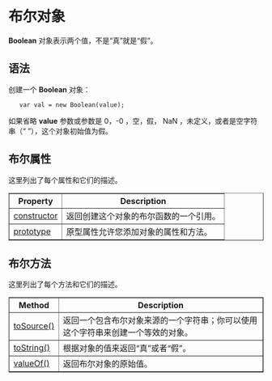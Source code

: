 # 布尔对象
**Boolean** 对象表示两个值，不是“真”就是“假”。

## 语法

创建一个 **Boolean** 对象：

  ```
     var val = new Boolean(value);
  ``` 
 
如果省略 **value** 参数或参数是 0，-0 ，空，假， NaN ，未定义，或者是空字符串（“ ”），这个对象初始值为假。   

## 布尔属性

这里列出了每个属性和它们的描述。

<table border="1" >
<tr>
<th>Property</th>
<th>Description</th>
</tr>
<tr>
<td><a href="http://www.tutorialspoint.com/javascript/boolean_constructor.htm">constructor</a></td>
<td>返回创建这个对象的布尔函数的一个引用。</td>
</tr>
<tr>
<td><a href="http://www.tutorialspoint.com/javascript/object_prototype.htm">prototype</a></td>
<td>原型属性允许您添加对象的属性和方法。</td>
</tr>
</table>

## 布尔方法

这里列出了每个方法和它们的描述。

<table border="1">
<tr>
<th>Method</th>
<th>Description</th>
</tr>
<tr>
<td><a href="http://www.tutorialspoint.com/javascript/boolean_tosource.htm">toSource()</a></td>
<td>返回一个包含布尔对象来源的一个字符串；你可以使用这个字符串来创建一个等效的对象。</td>
</tr>
<tr>
<td><a href="http://www.tutorialspoint.com/javascript/boolean_tostring.htm">toString()</a></td>
<td>
根据对象的值来返回“真”或者“假”。</td>
</tr>
<tr>
<td><a href="http://www.tutorialspoint.com/javascript/boolean_valueof.htm">valueOf()</a></td>
<td>返回布尔对象的原始值。</td>
</tr>
</table>
    


